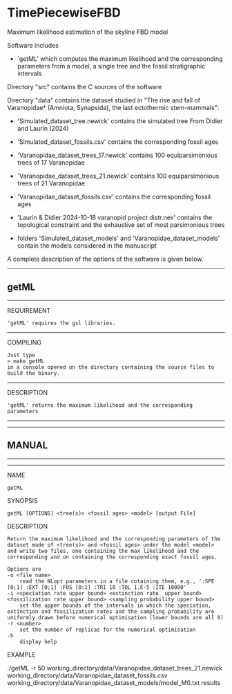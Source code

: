 # TimePiecewiseFBD
Maximum likelihood estimation of the skyline FBD model

Software includes

 - 'getML'
	which computes the maximum likelihood and the corresponding parameters from a model, a single tree and the fossil stratigraphic intervals


Directory "src" contains the C sources of the software

Directory "data" contains the dataset studied in "The rise and fall of Varanopidae† (Amniota, Synapsida), the last ectothermic stem-mammals":


 - 'Simulated_dataset_tree.newick'
  contains the simulated tree From Didier and Laurin (2024)
  
 - 'Simulated_dataset_fossils.csv'
   contains the  corresponding fossil ages

 - 'Varanopidae_dataset_trees_17.newick'
  contains 100 equiparsimonious trees of 17 Varanopidae
  
 - 'Varanopidae_dataset_trees_21.newick'
  contains 100 equiparsimonious trees of 21 Varanopidae

 - 'Varanopidae_dataset_fossils.csv'
   contains the corresponding fossil ages
   
 - 'Laurin & Didier 2024-10-18 varanopid project distr.nex'
  contains the topological constraint and the exhaustive set of most parsimonious trees
   
   
 - folders 'Simulated_dataset_models' and 'Varanopidae_dataset_models' contain the models considered in the manuscript


A complete description of the options of the software is given below.


------------
 getML 
------------

--------------------------
REQUIREMENT

	'getML' requires the gsl libraries.

--------------------------
COMPILING

	Just type
	> make getML
	in a console opened on the directory containing the source files to build the binary.

--------------------------
DESCRIPTION

	'getML' returns the maximum likelihood and the corresponding parameters


--------------------------
--------------------------
MANUAL
--------------------------
--------------------------


--------------------------

NAME

	getML
	
SYNOPSIS

	getML [OPTIONS] <tree(s)> <fossil ages> <model> [output File]

DESCRIPTION

	Return the maximum likelihood and the corresponding parameters of the dataset made of <tree(s)> and <fossil ages> under the model <model> and write two files, one containing the max likelihood and the corresponding and on containing the corresponding exact fossil ages.

	Options are
	-o <file name> 
		read the NLopt parameters in a file cotaining them, e.g., ':SPE [0;1] :EXT [0;1] :FOS [0:1] :TRI 10 :TOL 1.E-5 :ITE 10000'
	-i <speciation rate upper bound> <extinction rate  upper bound> <fossilization rate upper bound> <sampling probability upper bound>
		set the upper bounds of the intervals in which the speciation, extinction and fossilization rates and the sampling probability are uniformly drawn before numerical optimisation (lower bounds are all 0)
	-r <number>
		set the number of replicas for the numerical optimisation
	-h
		display help

EXAMPLE

./getML -r 50 working_directory/data/Varanopidae_dataset_trees_21.newick working_directory/data/Varanopidae_dataset_fossils.csv working_directory/data/Varanopidae_dataset_models/model_M0.txt results

